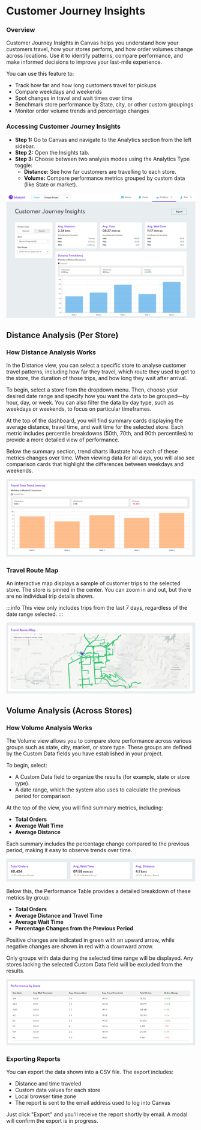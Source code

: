 # Customer Journey Insights

### Overview

Customer Journey Insights in Canvas helps you understand how your customers travel, how your stores perform, and how order volumes change across locations. Use it to identify patterns, compare performance, and make informed decisions to improve your last-mile experience.

You can use this feature to:

- Track how far and how long customers travel for pickups
- Compare weekdays and weekends
- Spot changes in travel and wait times over time  
- Benchmark store performance by State, city, or other custom groupings
- Monitor order volume trends and percentage changes

### Accessing Customer Journey Insights

- **Step 1:** Go to Canvas and navigate to the Analytics section from the left sidebar.
- **Step 2:** Open the Insights tab.
- **Step 3:** Choose between two analysis modes using the Analytics Type toggle:
  - **Distance:** See how far customers are travelling to each store.
  - **Volume:** Compare performance metrics grouped by custom data (like State or market).

![](../../assets/customer-insights-1.png)

## Distance Analysis (Per Store)

### How Distance Analysis Works

In the Distance view, you can select a specific store to analyse customer travel patterns, including how far they travel, which route they used to get to the store, the duration of those trips, and how long they wait after arrival.

To begin, select a store from the dropdown menu. Then, choose your desired date range and specify how you want the data to be grouped—by hour, day, or week. You can also filter the data by day type, such as weekdays or weekends, to focus on particular timeframes.

At the top of the dashboard, you will find summary cards displaying the average distance, travel time, and wait time for the selected store. Each metric includes percentile breakdowns (50th, 70th, and 90th percentiles) to provide a more detailed view of performance.

Below the summary section, trend charts illustrate how each of these metrics changes over time. When viewing data for all days, you will also see comparison cards that highlight the differences between weekdays and weekends.

![](../../assets/customer-insights-2.png)

### Travel Route Map

An interactive map displays a sample of customer trips to the selected store. The store is pinned in the center. You can zoom in and out, but there are no individual trip details shown.

:::info
This view only includes trips from the last 7 days, regardless of the date range selected.
:::

![](../../assets/customer-insights-3.png)

## Volume Analysis (Across Stores)

### How Volume Analysis Works

The Volume view allows you to compare store performance across various groups such as state, city, market, or store type. These groups are defined by the Custom Data fields you have established in your project.

To begin, select:

- A Custom Data field to organize the results (for example, state or store type).
- A date range, which the system also uses to calculate the previous period for comparison.

At the top of the view, you will find summary metrics, including:

- **Total Orders**
- **Average Wait Time**
- **Average Distance**

Each summary includes the percentage change compared to the previous period, making it easy to observe trends over time.

![](../../assets/customer-insights-4.png)

Below this, the Performance Table provides a detailed breakdown of these metrics by group:

- **Total Orders**
- **Average Distance and Travel Time**
- **Average Wait Time**
- **Percentage Changes from the Previous Period**

Positive changes are indicated in green with an upward arrow, while negative changes are shown in red with a downward arrow. 

Only groups with data during the selected time range will be displayed. Any stores lacking the selected Custom Data field will be excluded from the results.

![](../../assets/customer-insights-5.png)

### Exporting Reports

You can export the data shown into a CSV file. The export includes:

- Distance and time traveled
- Custom data values for each store
- Local browser time zone
- The report is sent to the email address used to log into Canvas

Just click "Export" and you'll receive the report shortly by email. A modal will confirm the export is in progress.


